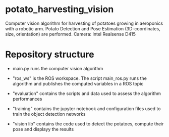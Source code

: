 # potato_harvesting_vision
Computer vision algorithm for harvesting of potatoes growing in aeroponics with a robotic arm.
Potato Detection and Pose Estimation (3D-coordinates, size, orientation) are performed.
Camera: Intel Realsense D415


# Repository structure

- main.py runs the computer vision algorithm

- "ros_ws" is the ROS workspace. The script main_ros.py runs the algorithm and publishes the computed variables in a ROS topic

- "evaluation" contains the scripts and data used to assess the algorithm performances

- "training" contains the jupyter notebook and configuration files used to train the object detection networks

- "vision lib" contains the code used to detect the potatoes, compute their pose and displayy the results

